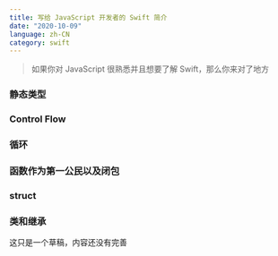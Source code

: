 ```yaml
---
title: 写给 JavaScript 开发者的 Swift 简介
date: "2020-10-09"
language: zh-CN
category: swift
---
```


> 如果你对 JavaScript 很熟悉并且想要了解 Swift，那么你来对了地方

### 静态类型

### Control Flow

### 循环

### 函数作为第一公民以及闭包

### struct

### 类和继承

这只是一个草稿，内容还没有完善
